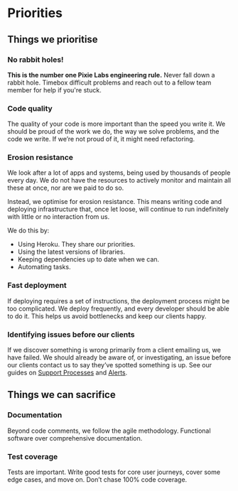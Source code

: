 # Priorities

## Things we prioritise

### No rabbit holes!
**This is the number one Pixie Labs engineering rule.** Never fall down a rabbit
hole. Timebox difficult problems and reach out to a fellow team member for help
if you're stuck.

### Code quality
The quality of your code is more important than the speed you write it. We
should be proud of the work we do, the way we solve problems, and the code we
write. If we’re not proud of it, it might need refactoring.

### Erosion resistance
We look after a lot of apps and systems, being used by thousands of people every
day. We do not have the resources to actively monitor and maintain all these at
once, nor are we paid to do so.

Instead, we optimise for erosion resistance. This means writing code and
deploying infrastructure that, once let loose, will continue to run indefinitely
with little or no interaction from us.

We do this by:

- Using Heroku. They share our priorities.
- Using the latest versions of libraries.
- Keeping dependencies up to date when we can.
- Automating tasks.

### Fast deployment
If deploying requires a set of instructions, the deployment process might be too
complicated. We deploy frequently, and every developer should be able to do it.
This helps us avoid bottlenecks and keep our clients happy.

### Identifying issues before our clients
If we discover something is wrong primarily from a client emailing us, we have
failed. We should already be aware of, or investigating, an issue before our
clients contact us to say they’ve spotted something is up. See our guides on
[Support Processes](../ongoing-support/support-processes.md) and
[Alerts](../ongoing-support/alerts.md).

## Things we can sacrifice

### Documentation
Beyond code comments, we follow the agile methodology. Functional software over
comprehensive documentation.

### Test coverage
Tests are important. Write good tests for core user journeys, cover some edge
cases, and move on. Don’t chase 100% code coverage.

